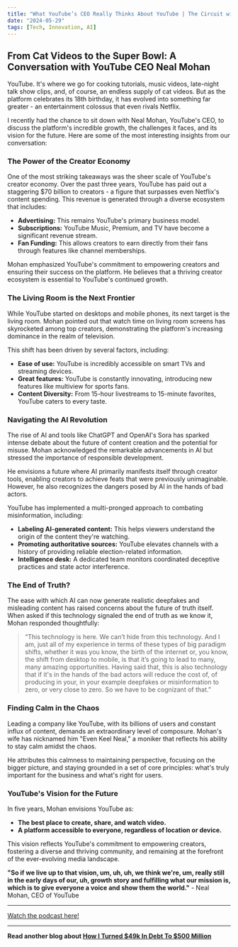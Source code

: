 ```yaml
---
title: "What YouTube’s CEO Really Thinks About YouTube | The Circuit with Emily Chang"
date: "2024-05-29"
tags: [Tech, Innovation, AI]
---
```


## From Cat Videos to the Super Bowl: A Conversation with YouTube CEO Neal Mohan 

YouTube. It's where we go for cooking tutorials, music videos, late-night talk show clips, and, of course, an endless supply of cat videos.  But as the platform celebrates its 18th birthday, it has evolved into something far greater - an entertainment colossus that even rivals Netflix. 

I recently had the chance to sit down with Neal Mohan, YouTube's CEO, to discuss the platform's incredible growth, the challenges it faces, and its vision for the future. Here are some of the most interesting insights from our conversation:

### The Power of the Creator Economy

One of the most striking takeaways was the sheer scale of YouTube's creator economy. Over the past three years, YouTube has paid out a staggering $70 billion to creators - a figure that surpasses even Netflix's content spending. This revenue is generated through a diverse ecosystem that includes:

* **Advertising:** This remains YouTube's primary business model.
* **Subscriptions:** YouTube Music, Premium, and TV have become a significant revenue stream.
* **Fan Funding:**  This allows creators to earn directly from their fans through features like channel memberships.

Mohan emphasized YouTube's commitment to empowering creators and ensuring their success on the platform. He believes that a thriving creator ecosystem is essential to YouTube's continued growth.

### The Living Room is the Next Frontier 

While YouTube started on desktops and mobile phones, its next target is the living room. Mohan pointed out that watch time on living room screens has skyrocketed among top creators, demonstrating the platform's increasing dominance in the realm of television. 

This shift has been driven by several factors, including:

* **Ease of use:** YouTube is incredibly accessible on smart TVs and streaming devices.
* **Great features:** YouTube is constantly innovating, introducing new features like multiview for sports fans.
* **Content Diversity:** From 15-hour livestreams to 15-minute favorites, YouTube caters to every taste.

### Navigating the AI Revolution

The rise of AI and tools like ChatGPT and OpenAI's Sora has sparked intense debate about the future of content creation and the potential for misuse. Mohan acknowledged the remarkable advancements in AI but stressed the importance of responsible development. 

He envisions a future where AI primarily manifests itself through creator tools, enabling creators to achieve feats that were previously unimaginable. However, he also recognizes the dangers posed by AI in the hands of bad actors. 

YouTube has implemented a multi-pronged approach to combating misinformation, including:

* **Labeling AI-generated content:** This helps viewers understand the origin of the content they're watching.
* **Promoting authoritative sources:** YouTube elevates channels with a history of providing reliable election-related information.
* **Intelligence desk:** A dedicated team monitors coordinated deceptive practices and state actor interference.

### The End of Truth?

The ease with which AI can now generate realistic deepfakes and misleading content has raised concerns about the future of truth itself. When asked if this technology signaled the end of truth as we know it, Mohan responded thoughtfully:

> “This technology is here. We can’t hide from this technology. And I am, just all of my experience in terms of these types of big paradigm shifts, whether it was you know, the birth of the internet or, you know, the shift from desktop to mobile, is that it’s going to lead to many, many amazing opportunities. Having said that, this is also technology that if it's in the hands of the bad actors will reduce the cost of, of producing in your, in your example deepfakes or misinformation to zero, or very close to zero. So we have to be cognizant of that.”

### Finding Calm in the Chaos

Leading a company like YouTube, with its billions of users and constant influx of content, demands an extraordinary level of composure. Mohan's wife has nicknamed him "Even Keel Neal," a moniker that reflects his ability to stay calm amidst the chaos. 

He attributes this calmness to maintaining perspective, focusing on the bigger picture, and staying grounded in a set of core principles: what's truly important for the business and what's right for users.

### YouTube's Vision for the Future

In five years, Mohan envisions YouTube as:

* **The best place to create, share, and watch video.**
* **A platform accessible to everyone, regardless of location or device.**

This vision reflects YouTube's commitment to empowering creators, fostering a diverse and thriving community, and remaining at the forefront of the ever-evolving media landscape.

**"So if we live up to that vision, um, uh, uh, we think we're, um, really still in the early days of our, uh, growth story and fulfilling what our mission is, which is to give everyone a voice and show them the world."** - Neal Mohan, CEO of YouTube

---

<a href="https://youtube.com/watch?v=7ZWUKxeIDWQ" target="_blank">Watch the podcast here!</a>


---

**Read another blog about [How I Turned $49k In Debt To $500 Million](./20240503-patrickbetdavid-noahkagan)**